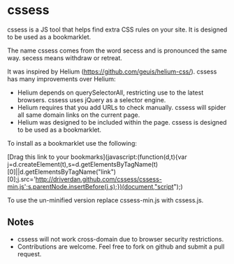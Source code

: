 cssess
======

cssess is a JS tool that helps find extra CSS rules on your site. It is designed to be used as a bookmarklet.

The name cssess comes from the word secess and is pronounced the same way. secess means withdraw or retreat.

It was inspired by Helium (https://github.com/geuis/helium-css/). cssess has many improvements over Helium:

* Helium depends on querySelectorAll, restricting use to the latest browsers. cssess uses jQuery as a selector engine.
* Helium requires that you add URLs to check manually. cssess will spider all same domain links on the current page.
* Helium was designed to be included within the page. cssess is designed to be used as a bookmarklet.

To install as a bookmarklet use the following:

[Drag this link to your bookmarks](javascript:(function(d,t){var j=d.createElement(t),s=d.getElementsByTagName(t)[0]||d.getElementsByTagName("link")[0];j.src='http://driverdan.github.com/cssess/cssess-min.js';s.parentNode.insertBefore(j,s);})(document,"script");)

To use the un-minified version replace cssess-min.js with cssess.js.

Notes
-----

* cssess will not work cross-domain due to browser security restrictions.
* Contributions are welcome. Feel free to fork on github and submit a pull request.